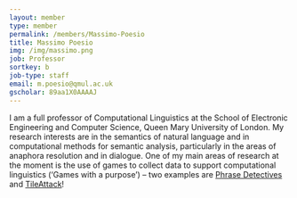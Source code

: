 ```yaml
---
layout: member
type: member
permalink: /members/Massimo-Poesio
title: Massimo Poesio
img: /img/massimo.png
job: Professor
sortkey: b
job-type: staff
email: m.poesio@qmul.ac.uk
gscholar: 89aa1X0AAAAJ
---
```


I am a full professor of Computational Linguistics at the  School of Electronic Engineering and Computer Science, Queen Mary University of London. My research interests are in the semantics of natural language and in computational methods for semantic analysis, particularly in the areas of anaphora resolution and in dialogue. One of my main areas of research at the moment is the use of games to collect data to support computational linguistics (‘Games with a purpose’) – two examples are [Phrase Detectives](http://www.phrasedetectives.org) and [TileAttack](http://tileattack.com/)!